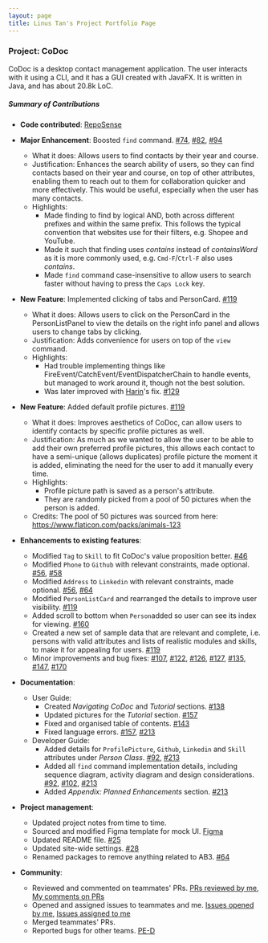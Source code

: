 ```yaml
---
layout: page
title: Linus Tan's Project Portfolio Page
---
```


### Project: CoDoc

CoDoc is a desktop contact management application. The user interacts with it using a CLI, and it has a GUI created with JavaFX. It is written in Java, and has about 20.8k LoC.

##### Summary of Contributions

* **Code contributed**: [RepoSense](https://nus-cs2103-ay2223s2.github.io/tp-dashboard/?search=&sort=groupTitle&sortWithin=title&timeframe=commit&mergegroup=&groupSelect=groupByRepos&breakdown=true&checkedFileTypes=docs~functional-code~test-code~other&since=2023-02-17&tabOpen=true&tabType=authorship&tabAuthor=linustws&tabRepo=AY2223S2-CS2103T-F12-2%2Ftp%5Bmaster%5D&authorshipIsMergeGroup=false&authorshipFileTypes=docs~functional-code~test-code~other&authorshipIsBinaryFileTypeChecked=false&authorshipIsIgnoredFilesChecked=false)
* **Major Enhancement**: Boosted `find` command. [#74](https://github.com/AY2223S2-CS2103T-F12-2/tp/pull/74), [#82](https://github.com/AY2223S2-CS2103T-F12-2/tp/pull/82), [#94](https://github.com/AY2223S2-CS2103T-F12-2/tp/pull/94)
  * What it does: Allows users to find contacts by their year and course. 
  * Justification: Enhances the search ability of users, so they can find contacts based on their year and course, on top of other attributes, enabling them to reach out to them for collaboration quicker and more effectively. This would be useful, especially when the user has many contacts.
  * Highlights: 
    * Made finding to find by logical AND, both across different prefixes and within the same prefix. This follows the typical convention that websites use for their filters, e.g. Shopee and YouTube.
    * Made it such that finding uses _contains_ instead of _containsWord_ as it is more commonly used, e.g. `Cmd-F`/`Ctrl-F` also uses _contains_.
    * Made `find` command case-insensitive to allow users to search faster without having to press the `Caps Lock` key.
* **New Feature**: Implemented clicking of tabs and PersonCard. [#119](https://github.com/AY2223S2-CS2103T-F12-2/tp/pull/119)
  * What it does: Allows users to click on the PersonCard in the PersonListPanel to view the details on the right info panel and allows users to change tabs by clicking.
  * Justification: Adds convenience for users on top of the `view` command.
  * Highlights:
    * Had trouble implementing things like FireEvent/CatchEvent/EventDispatcherChain to handle events, but managed to work around it, though not the best solution.
    * Was later improved with [Harin](https://ay2223s2-cs2103t-f12-2.github.io/tp/team/harin0826.html)'s fix. [#129](https://github.com/AY2223S2-CS2103T-F12-2/tp/pull/129)
* **New Feature**: Added default profile pictures. [#119](https://github.com/AY2223S2-CS2103T-F12-2/tp/pull/119)
  * What it does: Improves aesthetics of CoDoc, can allow users to identify contacts by specific profile pictures as well.
  * Justification: As much as we wanted to allow the user to be able to add their own preferred profile pictures, this allows each contact to have a semi-unique (allows duplicates) profile picture the moment it is added, eliminating the need for the user to add it manually every time.
  * Highlights:
    * Profile picture path is saved as a person's attribute.
    * They are randomly picked from a pool of 50 pictures when the person is added.
  * Credits: The pool of 50 pictures was sourced from here: https://www.flaticon.com/packs/animals-123
  
* **Enhancements to existing features**:
  * Modified `Tag` to `Skill` to fit CoDoc's value proposition better. [#46](https://github.com/AY2223S2-CS2103T-F12-2/tp/pull/46)
  * Modified `Phone` to `Github` with relevant constraints, made optional. [#56](https://github.com/AY2223S2-CS2103T-F12-2/tp/pull/56), [#58](https://github.com/AY2223S2-CS2103T-F12-2/tp/pull/58)
  * Modified `Address` to `Linkedin` with relevant constraints, made optional. [#56](https://github.com/AY2223S2-CS2103T-F12-2/tp/pull/56), [#64](https://github.com/AY2223S2-CS2103T-F12-2/tp/pull/64)
  * Modified `PersonListCard` and rearranged the details to improve user visibility. [#119](https://github.com/AY2223S2-CS2103T-F12-2/tp/pull/119)
  * Added scroll to bottom when `Person`added so user can see its index for viewing. [#160](https://github.com/AY2223S2-CS2103T-F12-2/tp/pull/160)
  * Created a new set of sample data that are relevant and complete, i.e. persons with valid attributes and lists of realistic modules and skills, to make it for appealing for users. [#119](https://github.com/AY2223S2-CS2103T-F12-2/tp/pull/119)
  * Minor improvements and bug fixes: [#107](https://github.com/AY2223S2-CS2103T-F12-2/tp/pull/107), [#122](https://github.com/AY2223S2-CS2103T-F12-2/tp/pull/122), [#126](https://github.com/AY2223S2-CS2103T-F12-2/tp/pull/126), [#127](https://github.com/AY2223S2-CS2103T-F12-2/tp/pull/127), [#135](https://github.com/AY2223S2-CS2103T-F12-2/tp/pull/135), [#147](https://github.com/AY2223S2-CS2103T-F12-2/tp/pull/147), [#170](https://github.com/AY2223S2-CS2103T-F12-2/tp/pull/170)

* **Documentation**:
  * User Guide:
    * Created _Navigating CoDoc_ and _Tutorial_ sections. [#138](https://github.com/AY2223S2-CS2103T-F12-2/tp/pull/138)
    * Updated pictures for the _Tutorial_ section. [#157](https://github.com/AY2223S2-CS2103T-F12-2/tp/pull/157)
    * Fixed and organised table of contents. [#143](https://github.com/AY2223S2-CS2103T-F12-2/tp/pull/143)
    * Fixed language errors. [#157](https://github.com/AY2223S2-CS2103T-F12-2/tp/pull/157), [#213](https://github.com/AY2223S2-CS2103T-F12-2/tp/pull/213)
  * Developer Guide:
    * Added details for `ProfilePicture`, `Github`, `Linkedin` and `Skill` attributes under _Person Class_. [#92](https://github.com/AY2223S2-CS2103T-F12-2/tp/pull/92), [#213](https://github.com/AY2223S2-CS2103T-F12-2/tp/pull/213)
    * Added all `find` command implementation details, including sequence diagram, activity diagram and design considerations. [#92](https://github.com/AY2223S2-CS2103T-F12-2/tp/pull/92), [#102](https://github.com/AY2223S2-CS2103T-F12-2/tp/pull/102), [#213](https://github.com/AY2223S2-CS2103T-F12-2/tp/pull/213)
    * Added _Appendix: Planned Enhancements_ section. [#213](https://github.com/AY2223S2-CS2103T-F12-2/tp/pull/213)

* **Project management**:
  * Updated project notes from time to time.
  * Sourced and modified Figma template for mock UI. [Figma](https://www.figma.com/file/6FyhHLhFrLIqt5TPRHkN58/CoDoc?node-id=0-1&t=ua9RFnI4eIA5ZkcT-0)
  * Updated README file. [#25](https://github.com/AY2223S2-CS2103T-F12-2/tp/pull/25)
  * Updated site-wide settings. [#28](https://github.com/AY2223S2-CS2103T-F12-2/tp/pull/28)
  * Renamed packages to remove anything related to AB3. [#64](https://github.com/AY2223S2-CS2103T-F12-2/tp/pull/64)

* **Community**:
  * Reviewed and commented on teammates' PRs. [PRs reviewed by me](https://github.com/AY2223S2-CS2103T-F12-2/tp/pulls?q=is%3Apr+is%3Aclosed+reviewed-by%3Alinustws), [My comments on PRs](https://nus-cs2103-ay2223s2.github.io/dashboards/contents/tp-comments.html#162-tan-inus-linustws-5-comments)
  * Opened and assigned issues to teammates and me. [Issues opened by me](https://github.com/AY2223S2-CS2103T-F12-2/tp/issues?q=is%3Aissue+is%3Aclosed+author%3Alinustws), [Issues assigned to me](https://github.com/AY2223S2-CS2103T-F12-2/tp/issues?q=is%3Aissue+is%3Aclosed+assignee%3Alinustws)
  * Merged teammates' PRs.
  * Reported bugs for other teams. [PE-D](https://github.com/linustws/ped/issues)
